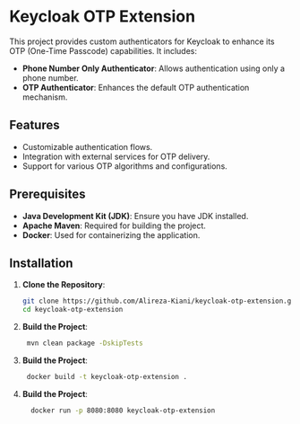 # Keycloak OTP Extension

This project provides custom authenticators for Keycloak to enhance its OTP (One-Time Passcode) capabilities. It includes:

- **Phone Number Only Authenticator**: Allows authentication using only a phone number.
- **OTP Authenticator**: Enhances the default OTP authentication mechanism.

## Features

- Customizable authentication flows.
- Integration with external services for OTP delivery.
- Support for various OTP algorithms and configurations.

## Prerequisites

- **Java Development Kit (JDK)**: Ensure you have JDK installed.
- **Apache Maven**: Required for building the project.
- **Docker**: Used for containerizing the application.

## Installation

1. **Clone the Repository**:

   ```bash
   git clone https://github.com/Alireza-Kiani/keycloak-otp-extension.git
   cd keycloak-otp-extension
    ```
2. **Build the Project**:
   ```bash
    mvn clean package -DskipTests
   ```
3. **Build the Project**:
   ```bash
    docker build -t keycloak-otp-extension .
   ```
4. **Build the Project**:
   ```bash
     docker run -p 8080:8080 keycloak-otp-extension
   ```